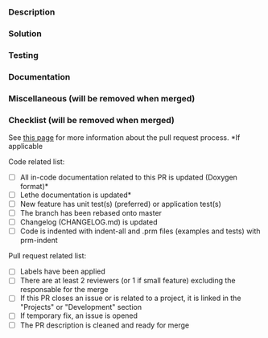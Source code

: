 ### Description

<!-- Explain the issue with the bug (what part of the code, what are the side effects of the bug)
     How did the bug was found, do you know what commit introduced the bug? -->

### Solution

<!-- How did you fix the bug?
     Is it a permanent or temporary fix? (if temporary, please open an issue) -->

### Testing

<!-- How has this been tested?
     What are the new test(s) that reproduce the bug?
     Are there changes and/or impacts on current tests, why?
     How did you ensure that the solution works? -->

### Documentation

<!-- Does this fix modify simulation parameters? If so, describe them. -->

### Miscellaneous (will be removed when merged)

<!-- Anything that you would like to add that does not fit into another category
     Examples:
       Future changes or features that will be added in subsequent pull requests
       Any comments or highlights for the reviewers -->

### Checklist (will be removed when merged)
See [this page](https://chaos-polymtl.github.io/lethe/documentation/contributing.html#pull-requests) 
for more information about the pull request process.
*If applicable

Code related list:
- [ ] All in-code documentation related to this PR is updated (Doxygen format)*
- [ ] Lethe documentation is updated*
- [ ] New feature has unit test(s) (preferred) or application test(s)
- [ ] The branch has been rebased onto master
- [ ] Changelog (CHANGELOG.md) is updated
- [ ] Code is indented with indent-all and .prm files (examples and tests) with prm-indent

Pull request related list:
- [ ] Labels have been applied
- [ ] There are at least 2 reviewers (or 1 if small feature) excluding the responsable for the merge
- [ ] If this PR closes an issue or is related to a project, it is linked in the "Projects" or "Development" section
- [ ] If temporary fix, an issue is opened
- [ ] The PR description is cleaned and ready for merge